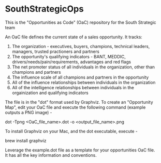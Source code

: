 # SouthStrategicOps

This is the "Opportunities as Code" (OaC) repository for the South Strategic team

An OaC file defines the current state of a sales opportunity. It tracks:
1. The organization - executives, buyers, champions, technical leaders, managers, trusted practioners and partners
2. The opportunity's qualifying indicators - BANT, MEDDIC, drivers/needs/pain/requirements, advantages and red flags
3. The net promoter status of all individuals in the organization, other than champions and partners
4. The influence scale of all champions and partners in the opportunity
5. All of the influence relationships between individuals in the organization
6. All of the intelligence relationships between individuals in the orgainization and qualifying indicators

The file is in the "dot" format used by Graphviz. To create an "Opportunity Map", edit your OaC file and execute the following command (example outputs a PNG image) -

  dot -Tpng <OaC_file_name>.dot -o <output_file_name>.png

To install Graphviz on your Mac, and the dot executable, execute -

  brew install graphviz  

Leverage the example.dot file as a template for your opportunities OaC file. It has all the key information and conventions.


 

